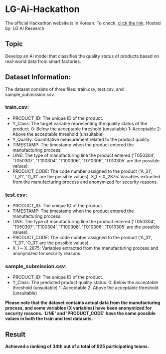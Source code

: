 # LG-Ai-Hackathon
The official Hackathon website is in Korean. To check, [click the link](https://dacon.io/en/competitions/official/236055/overview/description).
Hosted by: LG AI Research
## Topic
Develop an AI model that classifies the quality status of products based on real-world data from smart factories.

## Dataset Information:

The dataset consists of three files: train.csv, test.csv, and sample_submission.csv.

### train.csv:
- PRODUCT_ID: The unique ID of the product.
- Y_Class: The target variable representing the quality status of the product.
0: Below the acceptable threshold (unsuitable)
1: Acceptable
2: Above the acceptable threshold (unsuitable)
- Y_Quality: Quantitative measurement related to the product quality.
- TIMESTAMP: The timestamp when the product entered the manufacturing process.
- LINE: The type of manufacturing line the product entered ('T050304', 'T050307', 'T100304', 'T100306', 'T010306', 'T010305' are the possible values).
- PRODUCT_CODE: The code number assigned to the product ('A_31', 'T_31', 'O_31' are the possible values).
X_1 ~ X_2875: Variables extracted from the manufacturing process and anonymized for security reasons.
### test.csv:
- PRODUCT_ID: The unique ID of the product.
- TIMESTAMP: The timestamp when the product entered the manufacturing process.
- LINE: The type of manufacturing line the product entered ('T050304', 'T050307', 'T100304', 'T100306', 'T010306', 'T010305' are the possible values).
- PRODUCT_CODE: The code number assigned to the product ('A_31', 'T_31', 'O_31' are the possible values).
- X_1 ~ X_2875: Variables extracted from the manufacturing process and anonymized for security reasons.
### sample_submission.csv:
- PRODUCT_ID: The unique ID of the product.
- Y_Class: The predicted product quality status.
0: Below the acceptable threshold (unsuitable)
1: Acceptable
2: Above the acceptable threshold (unsuitable)

**Please note that the dataset contains actual data from the manufacturing process, and some variables (X variables) have been anonymized for security reasons. 'LINE' and 'PRODUCT_CODE' have the same possible values in both the train and test datasets.**




## Result
**Achieved a ranking of 34th out of a total of 925 participating teams.**
